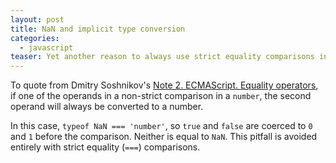 ```yaml
---
layout: post
title: NaN and implicit type conversion
categories:
  - javascript
teaser: Yet another reason to always use strict equality comparisons in JavaScript
---
```


<script src="https://gist.github.com/1444703.js"> </script>

To quote from Dmitry Soshnikov's [Note 2. ECMAScript. Equality operators](http://dmitrysoshnikov.com/notes/note-2-ecmascript-equality-operators/),
if one of the operands in a non-strict comparison in a `number`, the 
second operand will always be converted to a number.

In this case, `typeof NaN === 'number'`, so `true` and `false` are 
coerced to `0` and `1` before the comparison. Neither is equal to `NaN`.
This pitfall is avoided entirely with strict equality (`===`) comparisons.